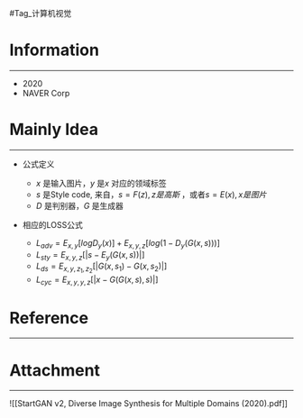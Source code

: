 #Tag_计算机视觉 
# Information
---
- 2020
- NAVER Corp

# Mainly Idea
---
- 公式定义
	- $x$ 是输入图片，$y$ 是$x$ 对应的领域标签
	- $s$ 是Style code, 来自，$s=F(z), z是高斯$ ，或者$s=E(x), x是图片$
	- $D$ 是判别器，$G$ 是生成器
	
- 相应的LOSS公式
	- $L_{adv}=E_{x,y}[logD_y(x)]+E_{x,y,z}[log(1-D_y(G(x, s)))]$
	- $L_{sty}=E_{x,y,z}[|s-E_y(G(x,s))|]$
	- $L_{ds}=E_{x,y,z_1,z_2}[|G(x,s_1)-G(x, s_2)|]$
	- $L_{cyc}=E_{x,y,y,z}[|x-G(G(x, s), s)|]$
	 

# Reference
---


# Attachment
---
![[StartGAN v2, Diverse Image Synthesis for Multiple Domains (2020).pdf]]